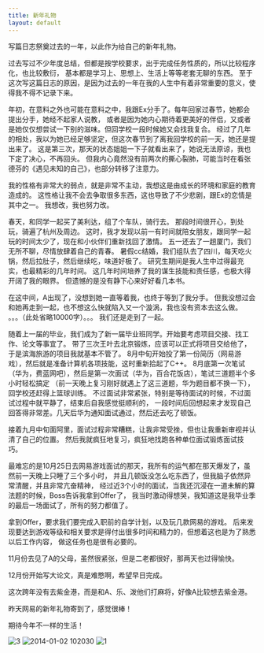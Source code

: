 ```yaml
---
title: 新年礼物
layout: default
---
```


写篇日志祭奠过去的一年，以此作为给自己的新年礼物。

过去写过不少年度总结，但都是按学校要求，出于完成任务性质的，所以比较程序化，也比较敷衍，
基本都是学习上、思想上、生活上等等老套无聊的东西。
至于这次写这篇日志的原因，是因为过去的一年在我的人生中有着非常重要的意义，使得我不得不记录下来。

年初，在意料之外也可能在意料之中，我跟Ex分手了。每年回家过春节，她都会提出分手，她经不起家人说教，
或者是因为她内心期待着更美好的伴侣，又或者是她仅仅想尝试一下别的滋味。但回学校一段时候她又会找我复合。
经过了几年的相处，我以为她已经足够坚定，但这次春节到了离我回学校的前一天，她还是提出来了。
这是第三次，那天的状态姐姐一下子就看出来了，她说无法原谅，我也下定了决心，不再回头。
但我内心竟然没有前两次的撕心裂肺，可能当时在看张德芬的《遇见未知的自己》，也部分转移了注意力。

我的性格有非常大的弱点，就是非常不主动，我想这是由成长的环境和家庭的教育造成的。
这性格让我不会去争取很多东西，这也导致了不少悲剧，跟Ex的恋情是其中之一。
我想改，我也努力改。

春天，和同学一起买了美利达，组了个车队，骑行去。
那段时间很开心，到处玩，骑遍了杭州及周边。
这时，我才发现以前一有时间就陪女朋友，跟同学一起玩的时间太少了，现在和小伙伴们重新找回了激情。
五一还去了一趟厦门，我们无所不聊，尽情放肆着自己的青春。
暑假cc结婚，我们组队去了四川，每天吃火锅，然后拉肚子，然后继续吃，味道好极了。
研究生期间是我人生中过得最充实，也最精彩的几年时间。
这几年时间培养了我的谋生技能和责任感，也极大得开阔了我的眼界。
但遗憾的是没有静下心来好好看几本书。

在这中间，A出现了，没想到她一直等着我，也终于等到了我分手。
但我没想过会和她再走到一起，也不想这么快就陷入又一个漩涡，我也没有资本去这么做。
。。。（此处省略10000字）。。。
我们还是走到了一起。

随着上一届的毕业，我们成为了新一届毕业班同学。开始要考虑项目交接、找工作、论文等事宜了。
带了三次王叶去北京锻炼，应该可以正式将项目交给他了，于是滨海旅游的项目我就基本不管了。
8月中旬开始投了第一份简历（网易游戏），然后就是准备计算机各项技能，这时重新拾起了C++。
8月底第一次笔试（华为，费蓝网吧），然后是第一次面试（华为，百合花饭店），笔试三道题半个多小时轻松搞定
（前一天晚上复习刚好就遇上了这三道题，华为题目都不换一下），
回学校还赶得上篮球训练。
不过面试非常紧张，特别是等待面试的时候，不过面试过程中就平静了，结束后自我感觉挺顺利的，
一段时间后回想起来才发现自己回答得非常差。几天后华为通知面试通过，然后还去吃了顿饭。

接着九月中旬面阿里，面试过程非常糟糕，让我非常受挫，但也让我重新审视并认清了自己的位置。
然后我就疯狂地复习，疯狂地找跑各种单位面试锻炼面试技巧。

最难忘的是10月25日去网易游戏面试的那天，我所有的运气都在那天爆发了，虽然前一天晚上只睡了三个多小时，
并且几顿饭没怎么吃东西了，但我脑子依然异常清醒，并且非常亢奋精神，
经过近3个小时的面试，当我还沉浸在一道未解的算法题的时候，Boss告诉我拿到Offer了，
我当时激动得想哭，我知道这是我毕业季的最后一场面试了，所有的努力都值了。

拿到Offer，要求我们要完成入职前的自学计划，以及玩几款网易的游戏。
后来发现要达到游戏等级和相关要求是得付出很多时间和精力的，但想着这也是为了熟悉以后工作内容，
做这任务也是很有必要的。

11月份去见了A的父母，虽然很紧张，但是二老都很好，那两天也过得愉快。

12月份开始写大论文，真是难憋啊，希望早日完成。

这次跨年没有去紫金港，而是和A、乐、泼他们打麻将，好像A比较想去紫金港。

昨天网易的新年礼物寄到了，感觉很棒！

期待今年不一样的生活！

<img src="https://f.cloud.github.com/assets/3831602/1833923/28aa1776-73d3-11e3-91af-3ab47e67b108.jpg" alt="3" style="max-width:100%;">

<img src="https://f.cloud.github.com/assets/3831602/1833879/3063800c-73d2-11e3-93b1-42bca743e4f1.jpg" alt="2014-01-02 102030" style="max-width:100%;">

<img src="https://f.cloud.github.com/assets/3831602/1833921/21d932ec-73d3-11e3-9348-8d4aeea1cdb7.jpg" alt="1" style="max-width:100%;">

